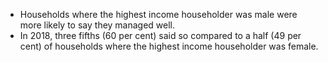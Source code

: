 * Households where the highest income householder was male were more likely to say they managed well. 
* In 2018, three fifths (60 per cent) said so compared to a half (49 per cent) of households where the highest income householder was female.
